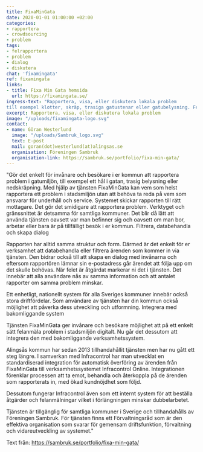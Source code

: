 ```yaml
---
title: FixaMinGata
date: 2020-01-01 01:00:00 +02:00
categories:
- rapportera
- crowdsourcing
- problem
tags:
- felrapportera
- problem
- dialog
- diskutera
chat: 'fixamingata'
ref: fixamingata
links:
- title: Fixa Min Gata hemsida
  url: https://fixamingata.se/
ingress-text: "Rapportera, visa, eller diskutera lokala problem
till exempel klotter, skräp, trasiga gatustenar eller gatubelysning. Felrapporteringar skickas sen till myndigheter för åtgärder."
excerpt: Rapportera, visa, eller diskutera lokala problem
image: "/uploads/fixamingata-logo.svg"
contact:
- name: Göran Westerlund
  image: "/uploads/Sambruk_logo.svg"
  text: E-post
  mail: goran(dot)westerlund(at)alingsas.se
  organisation: Föreningen Sambruk
  organisation-link: https://sambruk.se/portfolio/fixa-min-gata/
---
```


"Gör det enkelt för invånare och besökare i er kommun att rapportera problem i gatumiljön, till exempel ett hål i gatan, trasig belysning eller nedskräpning. Med hjälp av tjänsten FixaMinGata kan vem som helst rapportera ett problem i stadsmiljön utan att behöva ta reda på vem som ansvarar för underhåll och service. Systemet skickar rapporten till rätt mottagare. Det gör det smidigare att rapportera problem.
Verktyget och gränssnittet är detsamma för samtliga kommuner. Det blir då lätt att använda tjänsten oavsett var man befinner sig och oavsett om man bor, arbetar eller bara är på tillfälligt besök i er kommun.
Filtrera, databehandla och skapa dialog

Rapporten har alltid samma struktur och form. Därmed är det enkelt för er verksamhet att databehandla eller filtrera ärenden som kommer in via tjänsten. Den bidrar också till att skapa en dialog med invånarna och eftersom rapportören lämnar sin e-postadress går ärendet att följa upp om det skulle behövas. När felet är åtgärdat markerar ni det i tjänsten. Det innebär att alla användare nås av samma information och att antalet rapporter om samma problem minskar.

Ett enhetligt, nationellt system för alla Sveriges kommuner innebär också stora driftfördelar. Som användare av tjänsten har din kommun också möjlighet att påverka dess utveckling och utformning.
Integrera med bakomliggande system

Tjänsten FixaMinGata ger invånare och besökare möjlighet att på ett enkelt sätt felanmäla problem i stadsmiljön digitalt. Nu går det dessutom att integrera den med bakomliggande verksamhetssystem.

Alingsås kommun har sedan 2013 tillhandahållit tjänsten men har nu gått ett steg längre. I samverkan med Infracontrol har man utvecklat en standardiserad integration för automatisk överföring av ärenden från FixaMinGata till verksamhetssystemet Infracontrol Online. Integrationen förenklar processen att ta emot, behandla och återkoppla på de ärenden som rapporterats in, med ökad kundnöjdhet som följd.

Dessutom fungerar Infracontrol även som ett internt system för att beställa åtgärder och felanmälningar vilket i förlängningen minskar dubbelarbetet.

Tjänsten är tillgänglig för samtliga kommuner i Sverige och tillhandahålls av Föreningen Sambruk. För tjänsten finns ett Förvaltningsråd som är den effektiva organisation som svarar för gemensam driftsfunktion, förvaltning och vidareutveckling av systemet."

Text från: <https://sambruk.se/portfolio/fixa-min-gata/>
